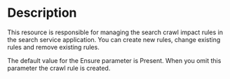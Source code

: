 # Description

This resource is responsible for managing the search crawl impact rules in the
search service application. You can create new rules, change existing rules and
remove existing rules.

The default value for the Ensure parameter is Present. When you omit this
parameter the crawl rule is created.
